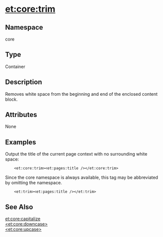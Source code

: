 # <et:core:trim> #

## Namespace ##
core

## Type ##
Container

## Description ##
Removes white space from the beginning and end of the enclosed content block.

## Attributes ##
None

## Examples ##

Output the title of the current page context with no surrounding white space:

```
	<et:core:trim><et:pages:title /></et:core:trim>
```

Since the core namespace is always available, this tag may be abbreviated by omitting the namespace.

```
	<et:trim><et:pages:title /></et:trim>
```

## See Also ##
[<et:core:capitalize>](ETCoreCapitalize.md)<br>
<a href='ETCoreDowncase.md'>&lt;et:core:downcase&gt;</a><br>
<a href='ETCoreUpcase.md'>&lt;et:core:upcase&gt;</a><br>